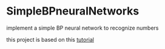 # SimpleBPneuralNetworks
implement a simple BP neural network to recognize numbers

this project is based on this [tutorial](https://www.shiyanlou.com/courses/593)
